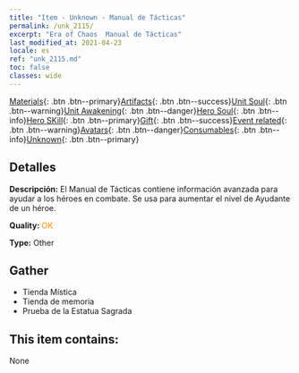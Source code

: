 ```yaml
---
title: "Item - Unknown - Manual de Tácticas"
permalink: /unk_2115/
excerpt: "Era of Chaos  Manual de Tácticas"
last_modified_at: 2021-04-23
locale: es
ref: "unk_2115.md"
toc: false
classes: wide
---
```

 [Materials](/ItemsES/){: .btn .btn--primary}[Artifacts](/ItemsES/Artifacts/){: .btn .btn--success}[Unit Soul](/ItemsES/UnitSoul/){: .btn .btn--warning}[Unit Awakening](/ItemsES/UnitAwakening/){: .btn .btn--danger}[Hero Soul](/ItemsES/HeroSoul/){: .btn .btn--info}[Hero SKill](/ItemsES/HeroSkill/){: .btn .btn--primary}[Gift](/ItemsES/Gift/){: .btn .btn--success}[Event related](/ItemsES/Events/){: .btn .btn--warning}[Avatars](/ItemsES/Avatars/){: .btn .btn--danger}[Consumables](/ItemsES/Consumables/){: .btn .btn--info}[Unknown](/ItemsES/Unknown/){: .btn .btn--primary}

## Detalles
 **Descripción:** El Manual de Tácticas contiene información avanzada para ayudar a los héroes en combate. Se usa para aumentar el nivel de Ayudante de un héroe.

 **Quality:** <span style="color: #FF8C00">OK</span>

 **Type:** Other

## Gather

*    Tienda Mística 
*    Tienda de memoria 
*    Prueba de la Estatua Sagrada 

## This item contains:

  None

